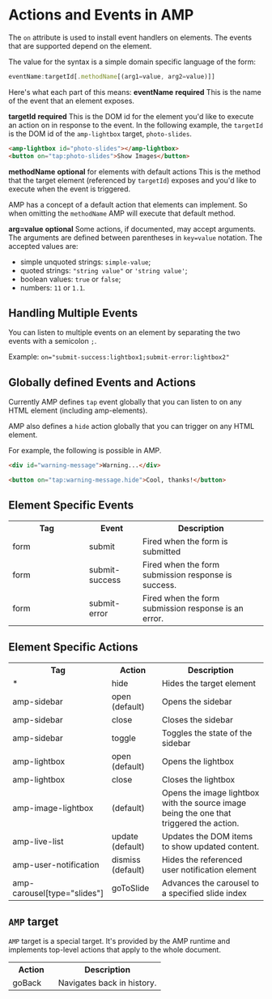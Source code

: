 <!---
Copyright 2016 The AMP HTML Authors. All Rights Reserved.

Licensed under the Apache License, Version 2.0 (the "License");
you may not use this file except in compliance with the License.
You may obtain a copy of the License at

      http://www.apache.org/licenses/LICENSE-2.0

Unless required by applicable law or agreed to in writing, software
distributed under the License is distributed on an "AS-IS" BASIS,
WITHOUT WARRANTIES OR CONDITIONS OF ANY KIND, either express or implied.
See the License for the specific language governing permissions and
limitations under the License.
-->

# Actions and Events in AMP

The `on` attribute is used to install event handlers on elements. The events that are supported depend on the element.

The value for the syntax is a simple domain specific language of the form:

```javascript
eventName:targetId[.methodName[(arg1=value, arg2=value)]]
```

Here's what each part of this means:
**eventName**
__required__
This is the name of the event that an element exposes.

**targetId**
__required__
This is the DOM id for the element you'd like to execute an action on in response to the event. In the following example, the `targetId` is the DOM id of the `amp-lightbox` target, `photo-slides`.

```html
<amp-lightbox id="photo-slides"></amp-lightbox>
<button on="tap:photo-slides">Show Images</button>
```

**methodName**
__optional__ for elements with default actions
This is the method that the target element (referenced by `targetId`) exposes and you'd like to execute when the event is triggered.

AMP has a concept of a default action that elements can implement. So when omitting the `methodName` AMP will execute that default method.

**arg=value**
__optional__
Some actions, if documented, may accept arguments. The arguments are defined between parentheses in `key=value` notation. The accepted values are:
 - simple unquoted strings: `simple-value`;
 - quoted strings: `"string value"` or `'string value'`;
 - boolean values: `true` or `false`;
 - numbers: `11` or `1.1`.

## Handling Multiple Events
You can listen to multiple events on an element by separating the two events with a semicolon `;`.

Example: `on="submit-success:lightbox1;submit-error:lightbox2"`

## Globally defined Events and Actions
Currently AMP defines `tap` event globally that you can listen to on any HTML element (including amp-elements).

AMP also defines a `hide` action globally that you can trigger on any HTML element.

For example, the following is possible in AMP.

```html
<div id="warning-message">Warning...</div>

<button on="tap:warning-message.hide">Cool, thanks!</button>
```

## Element Specific Events
<table>
  <tr>
    <th width="30%">Tag</th>
    <th>Event</th>
    <th>Description</th>
  </tr>
  <tr>
    <td width="30%">form</td>
    <td>submit</td>
    <td>Fired when the form is submitted</td>
  </tr>
  <tr>
    <td width="30%">form</td>
    <td>submit-success</td>
    <td>Fired when the form submission response is success.</td>
  </tr>
  <tr>
    <td width="30%">form</td>
    <td>submit-error</td>
    <td>Fired when the form submission response is an error.</td>
  </tr>
</table>


## Element Specific Actions
<table>
  <tr>
    <th width="30%">Tag</th>
    <th>Action</th>
    <th>Description</th>
  </tr>
  <tr>
    <td width="30%">*</td>
    <td>hide</td>
    <td>Hides the target element</td>
  </tr>
  <tr>
    <td width="30%">amp-sidebar</td>
    <td>open (default)</td>
    <td>Opens the sidebar</td>
  </tr>
  <tr>
    <td width="30%">amp-sidebar</td>
    <td>close</td>
    <td>Closes the sidebar</td>
  </tr>
  <tr>
    <td width="30%">amp-sidebar</td>
    <td>toggle</td>
    <td>Toggles the state of the sidebar</td>
  </tr>
  <tr>
    <td width="30%">amp-lightbox</td>
    <td>open (default)</td>
    <td>Opens the lightbox</td>
  </tr>
  <tr>
    <td width="30%">amp-lightbox</td>
    <td>close</td>
    <td>Closes the lightbox</td>
  </tr>
  <tr>
    <td width="30%">amp-image-lightbox</td>
    <td>(default)</td>
    <td>Opens the image lightbox with the source image being the one that triggered the action.</td>
  </tr>
  <tr>
    <td width="30%">amp-live-list</td>
    <td>update (default)</td>
    <td>Updates the DOM items to show updated content.</td>
  </tr>
  <tr>
    <td width="30%">amp-user-notification</td>
    <td>dismiss (default)</td>
    <td>Hides the referenced user notification element</td>
  </tr>
  <tr>
    <td width="30%">amp-carousel[type="slides"]</td>
    <td>goToSlide</td>
    <td>Advances the carousel to a specified slide index</td>
  </tr>
</table>


## `AMP` target

`AMP` target is a special target. It's provided by the AMP runtime and implements top-level
actions that apply to the whole document.

<table>
  <tr>
    <th width="30%">Action</th>
    <th>Description</th>
  </tr>
  <tr>
    <td>goBack</td>
    <td>Navigates back in history.</td>
  </tr>
</table>

